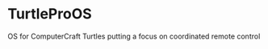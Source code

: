 TurtleProOS
===========

OS for ComputerCraft Turtles putting a focus on coordinated remote control
